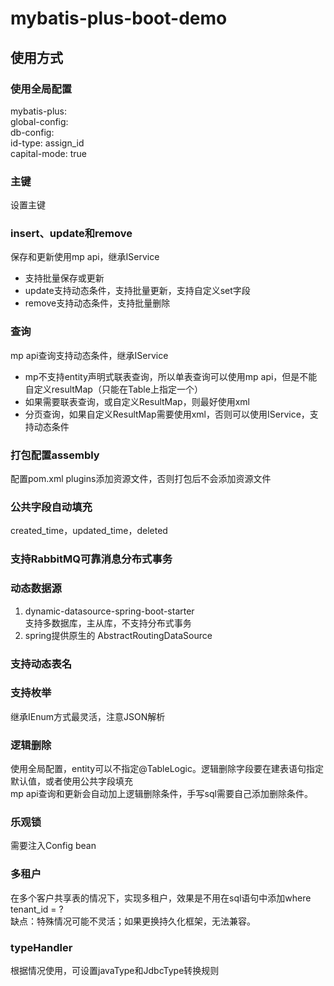 # mybatis-plus-boot-demo
## 使用方式
### 使用全局配置
mybatis-plus:  
  global-config:  
    db-config:  
      id-type: assign_id  
      capital-mode: true
### 主键
设置主键
### insert、update和remove
保存和更新使用mp api，继承IService
- 支持批量保存或更新  
- update支持动态条件，支持批量更新，支持自定义set字段
- remove支持动态条件，支持批量删除

### 查询
mp api查询支持动态条件，继承IService
- mp不支持entity声明式联表查询，所以单表查询可以使用mp api，但是不能自定义resultMap（只能在Table上指定一个）
- 如果需要联表查询，或自定义ResultMap，则最好使用xml
- 分页查询，如果自定义ResultMap需要使用xml，否则可以使用IService，支持动态条件

### 打包配置assembly
配置pom.xml plugins添加资源文件，否则打包后不会添加资源文件

### 公共字段自动填充
created_time，updated_time，deleted

### 支持RabbitMQ可靠消息分布式事务
### 动态数据源
1. dynamic-datasource-spring-boot-starter  
支持多数据库，主从库，不支持分布式事务
2. spring提供原生的 AbstractRoutingDataSource

### 支持动态表名

### 支持枚举
继承IEnum方式最灵活，注意JSON解析
### 逻辑删除
使用全局配置，entity可以不指定@TableLogic。逻辑删除字段要在建表语句指定默认值，或者使用公共字段填充  
mp api查询和更新会自动加上逻辑删除条件，手写sql需要自己添加删除条件。
### 乐观锁
需要注入Config bean
### 多租户
在多个客户共享表的情况下，实现多租户，效果是不用在sql语句中添加where tenant_id = ?  
缺点：特殊情况可能不灵活；如果更换持久化框架，无法兼容。
### typeHandler
根据情况使用，可设置javaType和JdbcType转换规则